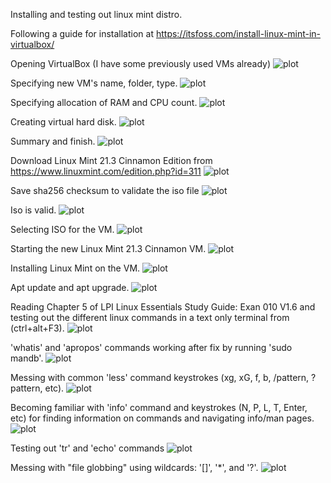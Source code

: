 Installing and testing out linux mint distro.

Following a guide for installation at https://itsfoss.com/install-linux-mint-in-virtualbox/

Opening VirtualBox (I have some previously used VMs already)
![plot](./images/1.png)

Specifying new VM's name, folder, type.
![plot](./images/2.png)

Specifying allocation of RAM and CPU count.
![plot](./images/3.png)

Creating virtual hard disk.
![plot](./images/4.png)

Summary and finish.
![plot](./images/5.png)

Download Linux Mint 21.3 Cinnamon Edition from https://www.linuxmint.com/edition.php?id=311
![plot](./images/6.png)

Save sha256 checksum to validate the iso file
![plot](./images/7.png)

Iso is valid.
![plot](./images/8.png)

Selecting ISO for the VM.
![plot](./images/9.png)

Starting the new Linux Mint 21.3 Cinnamon VM.
![plot](./images/10.png)

Installing Linux Mint on the VM.
![plot](./images/18.png)

Apt update and apt upgrade.
![plot](./images/11.png)

Reading Chapter 5 of LPI Linux Essentials Study Guide: Exan 010 V1.6 and testing out the different linux commands in a text only terminal from (ctrl+alt+F3).
![plot](./images/12.png)

'whatis' and 'apropos' commands working after fix by running 'sudo mandb'.
![plot](./images/13.png)

Messing with common 'less' command keystrokes (xg, xG, f, b, /pattern, ?pattern, etc).
![plot](./images/14.png)

Becoming familiar with 'info' command and keystrokes (N, P, L, T, Enter, etc) for finding information on commands and navigating info/man pages.
![plot](./images/15.png)

Testing out 'tr' and 'echo' commands
![plot](./images/16.png)

Messing with "file globbing" using wildcards: '[]', '*', and '?'.
![plot](./images/17.png)
